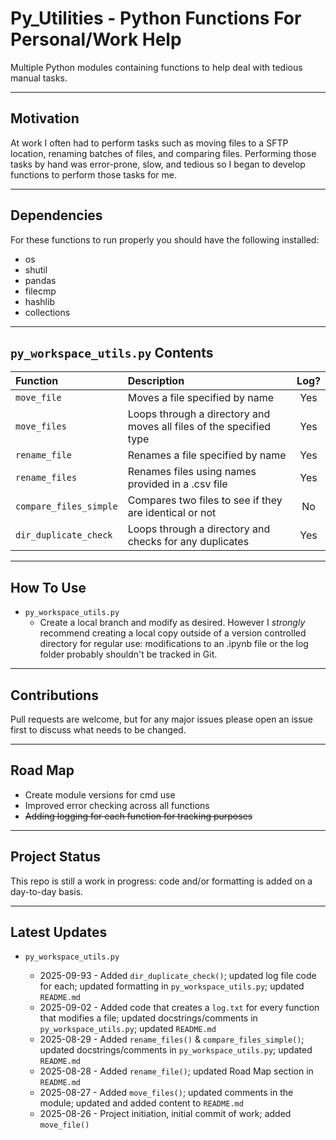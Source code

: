 # Py_Utilities - Python Functions For Personal/Work Help

Multiple Python modules containing functions to help deal with tedious manual tasks.

-----

## Motivation

At work I often had to perform tasks such as moving files to a SFTP location, renaming batches of files, and comparing files. Performing those tasks by hand was error-prone, slow, and tedious so I began to develop functions to perform those tasks for me.

-----

## Dependencies

For these functions to run properly you should have the following installed:

- os
- shutil
- pandas
- filecmp
- hashlib
- collections

-----

## `py_workspace_utils.py` Contents

| Function               | Description                                                          | Log? |
|:-----------------------|:---------------------------------------------------------------------|:----:|
| `move_file`            | Moves a file specified by name                                       | Yes  |
| `move_files`           | Loops through a directory and moves all files of the specified type  | Yes  |
| `rename_file`          | Renames a file specified by name                                     | Yes  |
| `rename_files`         | Renames files using names provided in a .csv file                    | Yes  |
| `compare_files_simple` | Compares two files to see if they are identical or not               | No   |
| `dir_duplicate_check`  | Loops through a directory and checks for any duplicates              | Yes  |

-----

## How To Use

- `py_workspace_utils.py`
    - Create a local branch and modify as desired. However I *strongly* recommend creating a local copy outside of a version  controlled directory for regular use: modifications to an .ipynb file or the log folder probably shouldn't be tracked in Git.


-----

## Contributions

Pull requests are welcome, but for any major issues please open an issue first to discuss what needs to be changed.

-----

## Road Map

- Create module versions for cmd use
- Improved error checking across all functions
- ~~Adding logging for each function for tracking purposes~~

-----

## Project Status

This repo is still a work in progress: code and/or formatting is added on a day-to-day basis.

-----

## Latest Updates

* `py_workspace_utils.py`

    - 2025-09-93 - Added `dir_duplicate_check()`; updated log file code for each; updated formatting in `py_workspace_utils.py`; updated `README.md`
    - 2025-09-02 - Added code that creates a `log.txt` for every function that modifies a file; updated docstrings/comments in `py_workspace_utils.py`; updated `README.md`
    - 2025-08-29 - Added `rename_files()` & `compare_files_simple()`; updated docstrings/comments in `py_workspace_utils.py`; updated `README.md`
    - 2025-08-28 - Added `rename_file()`; updated Road Map section in `README.md`
    - 2025-08-27 - Added `move_files()`; updated comments in the module; updated and added content to `README.md`
    - 2025-08-26 - Project initiation, initial commit of work; added `move_file()`
